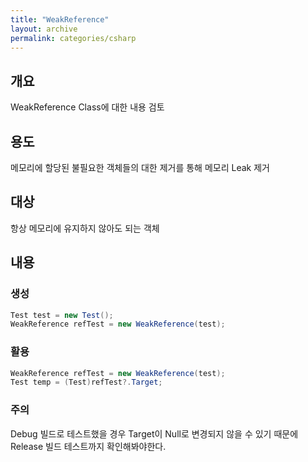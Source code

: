 ```yaml
---
title: "WeakReference"
layout: archive
permalink: categories/csharp
---
```


## 개요

WeakReference Class에 대한 내용 검토

## 용도

메모리에 할당된 불필요한 객체들의 대한
제거를 통해 메모리 Leak 제거

## 대상

항상 메모리에 유지하지 않아도 되는 객체

## 내용

### 생성

```C#
Test test = new Test();
WeakReference refTest = new WeakReference(test);
```

### 활용

```C#
WeakReference refTest = new WeakReference(test);
Test temp = (Test)refTest?.Target;
```

### 주의

Debug 빌드로 테스트했을 경우 Target이 Null로 변경되지 않을 수 있기 때문에
Release 빌드 테스트까지 확인해봐야한다.
